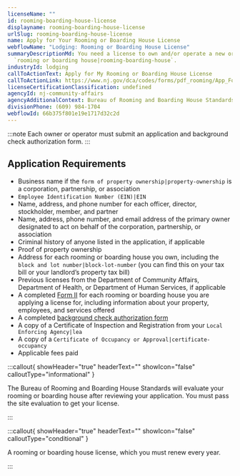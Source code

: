```yaml
---
licenseName: ""
id: rooming-boarding-house-license
displayname: rooming-boarding-house-license
urlSlug: rooming-boarding-house-license
name: Apply for Your Rooming or Boarding House License
webflowName: "Lodging: Rooming or Boarding House License"
summaryDescriptionMd: You need a license to own and/or operate a new or existing
  `rooming or boarding house|rooming-boarding-house`.
industryId: lodging
callToActionText: Apply for My Rooming or Boarding House License
callToActionLink: https://www.nj.gov/dca/codes/forms/pdf_rooming/App_Form_I.pdf
licenseCertificationClassification: undefined
agencyId: nj-community-affairs
agencyAdditionalContext: Bureau of Rooming and Boarding House Standards
divisionPhone: (609) 984-1704
webflowId: 66b375f801e19e1717d32c2d
---
```


:::note
Each owner or operator must submit an application and background check authorization form.
:::

## Application Requirements

- Business name if the `form of property ownership|property-ownership` is a corporation, partnership, or association
- `Employee Identification Number (EIN)|EIN`
- Name, address, and phone number for each officer, director, stockholder, member, and partner
- Name, address, phone number, and email address of the primary owner designated to act on behalf of the corporation, partnership, or association
- Criminal history of anyone listed in the application, if applicable
- Proof of property ownership
- Address for each rooming or boarding house you own, including the `block and lot number|block-lot-number` (you can find this on your tax bill or your landlord’s property tax bill)
- Previous licenses from the Department of Community Affairs, Department of Health, or Department of Human Services, if applicable
- A completed [Form II](https://www.nj.gov/dca/codes/forms/pdf_rooming/App_Form_II.pdf) for each rooming or boarding house you are applying a license for, including information about your property, employees, and services offered
- A completed [background check authorization form](https://www.nj.gov/dca/codes/forms/pdf_rooming/Notice_Auth.pdf)
- A copy of a Certificate of Inspection and Registration from your `Local Enforcing Agency|lea`
- A copy of a `Certificate of Occupancy or Approval|certificate-occupancy`
- Applicable fees paid

:::callout{ showHeader="true" headerText="" showIcon="false" calloutType="informational" }

The Bureau of Rooming and Boarding House Standards will evaluate your rooming or boarding house after reviewing your application. You must pass the site evaluation to get your license.

:::

:::callout{ showHeader="true" headerText="" showIcon="false" calloutType="conditional" }

A rooming or boarding house license, which you must renew every year.

:::
